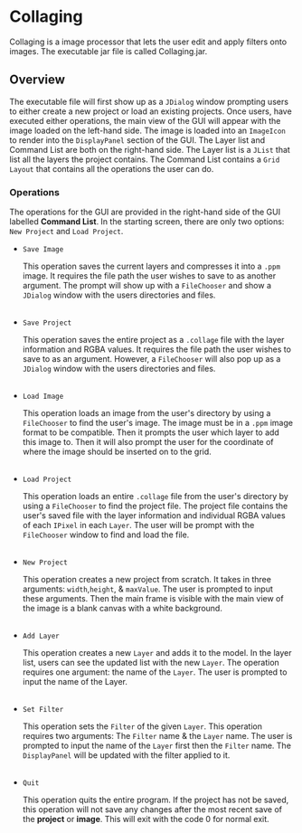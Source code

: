 # Collaging
Collaging is a image processor that lets the user edit and apply filters onto images.
The executable jar file is called Collaging.jar.

## Overview
The executable file will first show up as a `JDialog` window prompting users to either create
a new project or load an existing projects. Once users, have executed either operations, the main 
view of the GUI will appear with the image loaded on the left-hand side. The image is loaded into
an `ImageIcon` to render into the `DisplayPanel` section of the GUI. The Layer list and 
Command List are both on the right-hand side. The Layer list is a `JList` that list all the 
layers the project contains. The Command List contains a `Grid Layout` that contains all the 
operations the user can do.

### Operations
The operations for the GUI are provided in the right-hand side of the GUI labelled **Command List**.
In the starting screen, there are only two options: `New Project` and `Load Project`.
<ul>
    <li> 
        <code>Save Image</code>
        <p>
            This operation saves the current layers and compresses it into a <code>.ppm</code> image. 
            It requires the file path the user wishes to save to as another argument.
            The prompt will show up with a <code>FileChooser</code> and show a <code>JDialog</code> 
            window with the users directories and files.
        </p>
        <br>
    </li>
    <li>
        <code>Save Project</code>
        <p>
            This operation saves the entire project as a <code>.collage</code> file with the layer 
            information and RGBA values. It requires the file path the user wishes to save to as
            an argument. However, a <code>FileChooser</code> will also pop up as a 
            <code>JDialog</code> window with the users directories and files.
        </p>
        <br>
    </li>
    <li>
        <code>Load Image</code>
        <p>
            This operation loads an image from the user's directory by using a 
            <code>FileChooser</code> to find the user's image. The image must be in a 
            <code>.ppm</code> image format to be compatible. Then it prompts the user which layer
            to add this image to. Then it will also prompt the user for the coordinate of where
            the image should be inserted on to the grid.
        </p>
        <br>
    </li>
    <li>
        <code>Load Project</code>
        <p>
            This operation loads an entire <code>.collage</code> file from the user's directory by 
            using a <code>FileChooser</code> to find the project file. The project file contains 
            the user's saved file with the layer information and individual RGBA values of each 
            <code>IPixel</code> in each <code>Layer</code>. The user will be prompt with the
            <code>FileChooser</code> window to find and load the file.
        </p>
        <br>
    </li>
    <li>
        <code>New Project</code>
        <p>
            This operation creates a new project from scratch. It takes in three arguments: 
            <code>width</code>,<code>height</code>, & <code>maxValue</code>. The user is prompted
            to input these arguments. Then the main frame is visible with the main view of the image
            is a blank canvas with a white background.
        </p>
        <br>
    </li>
    <li>
        <code>Add Layer</code>
        <p>
            This operation creates a new <code>Layer</code> and adds it to the model. In the layer
            list, users can see the updated list with the new <code>Layer</code>. The operation 
            requires one argument: the name of the <code>Layer</code>. The user is prompted to
            input the name of the Layer.
        </p>
        <br>
    </li>
    <li>
        <code>Set Filter</code>
        <p>
            This operation sets the <code>Filter</code> of the given <code>Layer</code>. This 
            operation requires two arguments: The <code>Filter</code> name & the <code>Layer</code>
            name. The user is prompted to input the name of the <code>Layer</code> first then the
            <code>Filter</code> name. The <code>DisplayPanel</code> will be updated with the filter
            applied to it.
        </p>
        <br>
    </li>
    <li>
        <code>Quit</code>
        <p>
            This operation quits the entire program. If the project has not be saved, this 
            operation will not save any changes after the most recent save of the 
            <b>project</b> or <b>image</b>. This will exit with the code 0 for normal exit.
        </p>
        <br>
    </li>
</ul>
